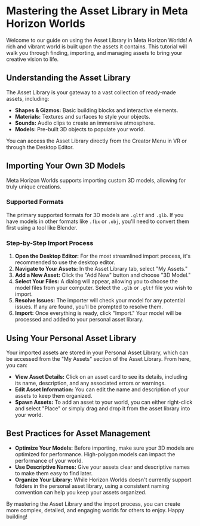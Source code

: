 # Mastering the Asset Library in Meta Horizon Worlds

Welcome to our guide on using the Asset Library in Meta Horizon Worlds! A rich and vibrant world is built upon the assets it contains. This tutorial will walk you through finding, importing, and managing assets to bring your creative vision to life.

## Understanding the Asset Library

The Asset Library is your gateway to a vast collection of ready-made assets, including:

*   **Shapes & Gizmos:** Basic building blocks and interactive elements.
*   **Materials:** Textures and surfaces to style your objects.
*   **Sounds:** Audio clips to create an immersive atmosphere.
*   **Models:** Pre-built 3D objects to populate your world.

You can access the Asset Library directly from the Creator Menu in VR or through the Desktop Editor.

## Importing Your Own 3D Models

Meta Horizon Worlds supports importing custom 3D models, allowing for truly unique creations.

### Supported Formats

The primary supported formats for 3D models are `.gltf` and `.glb`. If you have models in other formats like `.fbx` or `.obj`, you'll need to convert them first using a tool like Blender.

### Step-by-Step Import Process

1.  **Open the Desktop Editor:** For the most streamlined import process, it's recommended to use the desktop editor.
2.  **Navigate to Your Assets:** In the Asset Library tab, select "My Assets."
3.  **Add a New Asset:** Click the "Add New" button and choose "3D Model."
4.  **Select Your Files:** A dialog will appear, allowing you to choose the model files from your computer. Select the `.glb` or `.gltf` file you wish to import.
5.  **Resolve Issues:** The importer will check your model for any potential issues. If any are found, you'll be prompted to resolve them.
6.  **Import:** Once everything is ready, click "Import." Your model will be processed and added to your personal asset library.

## Using Your Personal Asset Library

Your imported assets are stored in your Personal Asset Library, which can be accessed from the "My Assets" section of the Asset Library. From here, you can:

*   **View Asset Details:** Click on an asset card to see its details, including its name, description, and any associated errors or warnings.
*   **Edit Asset Information:** You can edit the name and description of your assets to keep them organized.
*   **Spawn Assets:** To add an asset to your world, you can either right-click and select "Place" or simply drag and drop it from the asset library into your world.

## Best Practices for Asset Management

*   **Optimize Your Models:** Before importing, make sure your 3D models are optimized for performance. High-polygon models can impact the performance of your world.
*   **Use Descriptive Names:** Give your assets clear and descriptive names to make them easy to find later.
*   **Organize Your Library:** While Horizon Worlds doesn't currently support folders in the personal asset library, using a consistent naming convention can help you keep your assets organized.

By mastering the Asset Library and the import process, you can create more complex, detailed, and engaging worlds for others to enjoy. Happy building!
